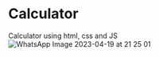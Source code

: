 # Calculator
Calculator using html, css and JS
![WhatsApp Image 2023-04-19 at 21 25 01](https://user-images.githubusercontent.com/83288606/233132313-0d542cae-b787-4a20-9ab9-d147c57b9687.jpeg)
